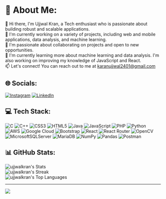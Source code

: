 # 💫 About Me:
👋 Hi there, I'm Ujjwal Kran, a Tech enthusiast who is passionate about building robust and scalable applications.<br>🔭 I'm currently working on a variety of projects, including web and mobile applications, data analysis, and machine learning.<br>🤝 I'm passionate about collaborating on projects and open to new opportunities. <br>🌱 I'm currently learning more about machine learning and data analysis. I'm also working on improving my knowledge of JavaScript and React.<br>📫 Let's connect! You can reach out to me at karanujjwal2401@gmail.com<br>


## 🌐 Socials:
[![Instagram](https://img.shields.io/badge/Instagram-%23E4405F.svg?logo=Instagram&logoColor=white)](https://instagram.com/https://www.instagram.com/ujjwalkran/) [![LinkedIn](https://img.shields.io/badge/LinkedIn-%230077B5.svg?logo=linkedin&logoColor=white)](https://linkedin.com/in/https://www.linkedin.com/in/ujjwalkran/) 



## 💻 Tech Stack:
![C](https://img.shields.io/badge/c-%2300599C.svg?style=plastic&logo=c&logoColor=white) ![C++](https://img.shields.io/badge/c++-%2300599C.svg?style=plastic&logo=c%2B%2B&logoColor=white) ![CSS3](https://img.shields.io/badge/css3-%231572B6.svg?style=plastic&logo=css3&logoColor=white) ![HTML5](https://img.shields.io/badge/html5-%23E34F26.svg?style=plastic&logo=html5&logoColor=white) ![Java](https://img.shields.io/badge/java-%23ED8B00.svg?style=plastic&logo=java&logoColor=white) ![JavaScript](https://img.shields.io/badge/javascript-%23323330.svg?style=plastic&logo=javascript&logoColor=%23F7DF1E) ![PHP](https://img.shields.io/badge/php-%23777BB4.svg?style=plastic&logo=php&logoColor=white) ![Python](https://img.shields.io/badge/python-3670A0?style=plastic&logo=python&logoColor=ffdd54) ![AWS](https://img.shields.io/badge/AWS-%23FF9900.svg?style=plastic&logo=amazon-aws&logoColor=white) ![Google Cloud](https://img.shields.io/badge/Google%20Cloud-%234285F4.svg?style=plastic&logo=google-cloud&logoColor=white) ![Bootstrap](https://img.shields.io/badge/bootstrap-%23563D7C.svg?style=plastic&logo=bootstrap&logoColor=white) ![React](https://img.shields.io/badge/react-%2320232a.svg?style=plastic&logo=react&logoColor=%2361DAFB) ![React Router](https://img.shields.io/badge/React_Router-CA4245?style=plastic&logo=react-router&logoColor=white) ![OpenCV](https://img.shields.io/badge/opencv-%23white.svg?style=plastic&logo=opencv&logoColor=white) ![MicrosoftSQLServer](https://img.shields.io/badge/Microsoft%20SQL%20Sever-CC2927?style=plastic&logo=microsoft%20sql%20server&logoColor=white) ![MariaDB](https://img.shields.io/badge/MariaDB-003545?style=plastic&logo=mariadb&logoColor=white) ![NumPy](https://img.shields.io/badge/numpy-%23013243.svg?style=plastic&logo=numpy&logoColor=white) ![Pandas](https://img.shields.io/badge/pandas-%23150458.svg?style=plastic&logo=pandas&logoColor=white) ![Postman](https://img.shields.io/badge/Postman-FF6C37?style=plastic&logo=postman&logoColor=white)



## 📊 GitHub Stats:
![ujjwalkran's Stats](https://github-readme-stats.vercel.app/api?username=ujjwalkran&theme=vue-dark&show_icons=true&hide_border=true&count_private=true)<br/>
![ujjwalkran's Streak](https://github-readme-streak-stats.herokuapp.com/?user=ujjwalkran&theme=vue-dark&hide_border=true)<br/>
![ujjwalkran's Top Languages](https://github-readme-stats.vercel.app/api/top-langs/?username=ujjwalkran&theme=vue-dark&show_icons=true&hide_border=true&layout=compact)

---
[![](https://visitcount.itsvg.in/api?id=ujjwalkran&icon=5&color=0)](https://visitcount.itsvg.in)


